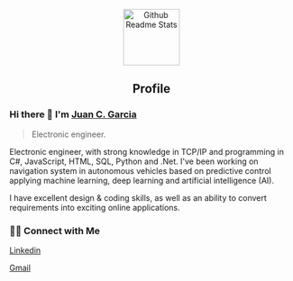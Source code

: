 
<p align="center">
 <img width="100px" src="https://res.cloudinary.com/anuraghazra/image/upload/v1594908242/logo_ccswme.svg" align="center" alt="Github Readme Stats" />
 <h2 align="center">Profile</h2>
</p>

### Hi there 👋 I'm [Juan C. Garcia](https://www.linkedin.com/in/juan-camilo-garcia-carrillo-466412239/)
> Electronic engineer.



<div>
 <p>
Electronic engineer, with strong knowledge in TCP/IP and programming in C#, JavaScript, HTML, SQL, Python and .Net. I've been working on navigation system in autonomous vehicles based on predictive control applying machine learning, deep learning and artificial intelligence (AI).

I have excellent design & coding skills, as well as an ability to convert requirements into exciting online applications.
</p>
</div>





<h3> 🤝🏻 Connect with Me </h3>


<a href="https://www.linkedin.com/in/juan-camilo-garcia-carrillo-466412239/" target="_blank">Linkedin</a>

<a href="Juancamilogarcia0930@gmail.com">Gmail</a>
</p>



<!--
**JuanCgarcia09/JuanCgarcia09** is a ✨ _special_ ✨ repository because its `README.md` (this file) appears on your GitHub profile.

Here are some ideas to get you started:

- 🔭 I’m currently working on ...
- 🌱 I’m currently learning ...
- 👯 I’m looking to collaborate on ...
- 🤔 I’m looking for help with ...
- 💬 Ask me about ...
- 📫 How to reach me: ...
- 😄 Pronouns: ...
- ⚡ Fun fact: ...
-->
